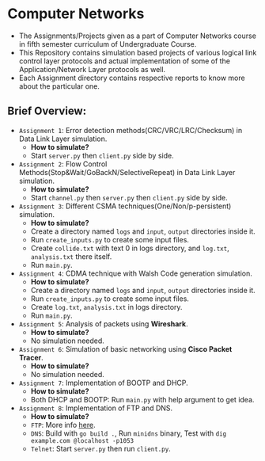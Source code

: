 # Computer Networks

- The Assignments/Projects given as a part of Computer Networks course in fifth semester curriculum of Undergraduate Course.
- This Repository contains simulation based projects of various logical link control layer protocols and actual implementation of some of the Application/Network Layer protocols as well.
- Each Assignment directory contains respective reports to know more about the particular one.

## Brief Overview:

- `Assignment 1`: Error detection methods(CRC/VRC/LRC/Checksum) in Data Link Layer simulation.
  - **How to simulate?**
  - Start `server.py` then `client.py` side by side.
- `Assignment 2`: Flow Control Methods(Stop&Wait/GoBackN/SelectiveRepeat) in Data Link Layer simulation.
  - **How to simulate?**
  - Start `channel.py` then `server.py` then `client.py` side by side.
- `Assignment 3`: Different CSMA techniques(One/Non/p-persistent) simulation.
  - **How to simulate?**
  - Create a directory named `logs` and `input`, `output` directories inside it.
  - Run `create_inputs.py` to create some input files.
  - Create `collide.txt` with text 0 in logs directory, and `log.txt`, `analysis.txt` there itself.
  - Run `main.py`.
- `Assignment 4`: CDMA technique with Walsh Code generation simulation.
  - **How to simulate?**
  - Create a directory named `logs` and `input`, `output` directories inside it.
  - Run `create_inputs.py` to create some input files.
  - Create `log.txt`, `analysis.txt` in logs directory.
  - Run `main.py`.
- `Assignment 5`: Analysis of packets using **Wireshark**.
  - **How to simulate?**
  - No simulation needed.
- `Assignment 6`: Simulation of basic networking using **Cisco Packet Tracer**.
  - **How to simulate?**
  - No simulation needed.
- `Assignment 7`: Implementation of BOOTP and DHCP.
  - **How to simulate?**
  - Both DHCP and BOOTP: Run `main.py` with help argument to get idea.
- `Assignment 8`: Implementation of FTP and DNS.
  - **How to simulate?**
  - `FTP`: More info <a href="https://github.com/The-Debarghya/goftpd">here</a>.
  - `DNS`: Build with `go build .`, Run `minidns` binary, Test with `dig example.com @localhost -p1053`
  - `Telnet`: Start `server.py` then run `client.py`.


